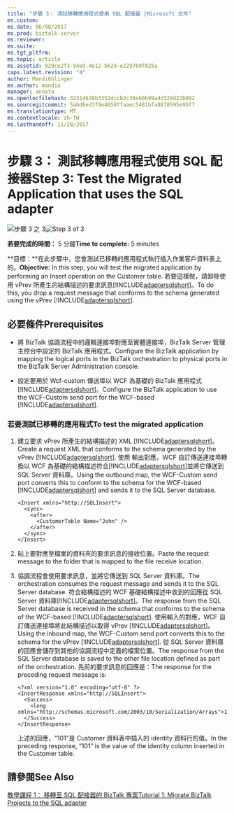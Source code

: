 ```yaml
---
title: "步驟 3： 測試移轉應用程式使用 SQL 配接器 |Microsoft 文件"
ms.custom: 
ms.date: 06/08/2017
ms.prod: biztalk-server
ms.reviewer: 
ms.suite: 
ms.tgt_pltfrm: 
ms.topic: article
ms.assetid: 929ce2f3-94ed-4e12-b629-e229769f825a
caps.latest.revision: "4"
author: MandiOhlinger
ms.author: mandia
manager: anneta
ms.openlocfilehash: 32314638b3352dccb2c30eb0b99a4d328d22b092
ms.sourcegitcommit: 5abd0ed3f9e4858ffaaec5481bfa8878595e95f7
ms.translationtype: MT
ms.contentlocale: zh-TW
ms.lasthandoff: 11/28/2017
---
```

# <a name="step-3-test-the-migrated-application-that-uses-the-sql-adapter"></a><span data-ttu-id="fb413-102">步驟 3： 測試移轉應用程式使用 SQL 配接器</span><span class="sxs-lookup"><span data-stu-id="fb413-102">Step 3: Test the Migrated Application that uses the SQL adapter</span></span>
<span data-ttu-id="fb413-103">![步驟 3 之 3](../../adapters-and-accelerators/adapter-oracle-database/media/step-3of3.gif "Step_3of3")</span><span class="sxs-lookup"><span data-stu-id="fb413-103">![Step 3 of 3](../../adapters-and-accelerators/adapter-oracle-database/media/step-3of3.gif "Step_3of3")</span></span>  
  
 <span data-ttu-id="fb413-104">**若要完成的時間：** 5 分鐘</span><span class="sxs-lookup"><span data-stu-id="fb413-104">**Time to complete:** 5 minutes</span></span>  
  
 <span data-ttu-id="fb413-105">**目標：**在此步驟中，您會測試已移轉的應用程式執行插入作業客戶資料表上的。</span><span class="sxs-lookup"><span data-stu-id="fb413-105">**Objective:** In this step, you will test the migrated application by performing an Insert operation on the Customer table.</span></span> <span data-ttu-id="fb413-106">若要這樣做，請卸除使用 vPrev 所產生的結構描述的要求訊息[!INCLUDE[adaptersqlshort](../../includes/adaptersqlshort-md.md)]。</span><span class="sxs-lookup"><span data-stu-id="fb413-106">To do this, you drop a request message that conforms to the schema generated using the vPrev [!INCLUDE[adaptersqlshort](../../includes/adaptersqlshort-md.md)].</span></span>  
  
## <a name="prerequisites"></a><span data-ttu-id="fb413-107">必要條件</span><span class="sxs-lookup"><span data-stu-id="fb413-107">Prerequisites</span></span>  
  
-   <span data-ttu-id="fb413-108">將 BizTalk 協調流程中的邏輯連接埠對應至實體連接埠，BizTalk Server 管理主控台中設定的 BizTalk 應用程式。</span><span class="sxs-lookup"><span data-stu-id="fb413-108">Configure the BizTalk application by mapping the logical ports in the BizTalk orchestration to physical ports in the BizTalk Server Administration console.</span></span>  
  
-   <span data-ttu-id="fb413-109">設定要用於 Wcf-custom 傳送埠以 WCF 為基礎的 BizTalk 應用程式[!INCLUDE[adaptersqlshort](../../includes/adaptersqlshort-md.md)]。</span><span class="sxs-lookup"><span data-stu-id="fb413-109">Configure the BizTalk application to use the WCF-Custom send port for the WCF-based [!INCLUDE[adaptersqlshort](../../includes/adaptersqlshort-md.md)].</span></span>  
  
### <a name="to-test-the-migrated-application"></a><span data-ttu-id="fb413-110">若要測試已移轉的應用程式</span><span class="sxs-lookup"><span data-stu-id="fb413-110">To test the migrated application</span></span>  
  
1.  <span data-ttu-id="fb413-111">建立要求 vPrev 所產生的結構描述的 XML [!INCLUDE[adaptersqlshort](../../includes/adaptersqlshort-md.md)]。</span><span class="sxs-lookup"><span data-stu-id="fb413-111">Create a request XML that conforms to the schema generated by the vPrev [!INCLUDE[adaptersqlshort](../../includes/adaptersqlshort-md.md)].</span></span> <span data-ttu-id="fb413-112">使用 輸出對應，WCF 自訂傳送連接埠轉換以 WCF 為基礎的結構描述符合[!INCLUDE[adaptersqlshort](../../includes/adaptersqlshort-md.md)]並將它傳送到 SQL Server 資料庫。</span><span class="sxs-lookup"><span data-stu-id="fb413-112">Using the outbound map, the WCF-Custom send port converts this to conform to the schema for the WCF-based [!INCLUDE[adaptersqlshort](../../includes/adaptersqlshort-md.md)] and sends it to the SQL Server database.</span></span>  
  
    ```  
    <Insert xmlns="http://SQLInsert">  
      <sync>  
        <after>  
          <CustomerTable Name="John" />  
        </after>  
      </sync>  
    </Insert>  
    ```  
  
2.  <span data-ttu-id="fb413-113">貼上要對應至檔案的資料夾的要求訊息的接收位置。</span><span class="sxs-lookup"><span data-stu-id="fb413-113">Paste the request message to the folder that is mapped to the file receive location.</span></span>  
  
3.  <span data-ttu-id="fb413-114">協調流程會使用要求訊息，並將它傳送到 SQL Server 資料庫。</span><span class="sxs-lookup"><span data-stu-id="fb413-114">The orchestration consumes the request message and sends it to the SQL Server database.</span></span> <span data-ttu-id="fb413-115">符合結構描述的 WCF 基礎結構描述中收到的回應從 SQL Server 資料庫[!INCLUDE[adaptersqlshort](../../includes/adaptersqlshort-md.md)]。</span><span class="sxs-lookup"><span data-stu-id="fb413-115">The response from the SQL Server database is received in the schema that conforms to the schema of the WCF-based [!INCLUDE[adaptersqlshort](../../includes/adaptersqlshort-md.md)].</span></span> <span data-ttu-id="fb413-116">使用輸入的對應，WCF 自訂傳送連接埠將此結構描述以取得 vPrev [!INCLUDE[adaptersqlshort](../../includes/adaptersqlshort-md.md)]。</span><span class="sxs-lookup"><span data-stu-id="fb413-116">Using the inbound map, the WCF-Custom send port converts this to the schema for the vPrev [!INCLUDE[adaptersqlshort](../../includes/adaptersqlshort-md.md)].</span></span> <span data-ttu-id="fb413-117">從 SQL Server 資料庫的回應會儲存到其他的協調流程中定義的檔案位置。</span><span class="sxs-lookup"><span data-stu-id="fb413-117">The response from the SQL Server database is saved to the other file location defined as part of the orchestration.</span></span> <span data-ttu-id="fb413-118">先前的要求訊息的回應是：</span><span class="sxs-lookup"><span data-stu-id="fb413-118">The response for the preceding request message is:</span></span>  
  
    ```  
    <?xml version="1.0" encoding="utf-8" ?>   
    <InsertResponse xmlns="http://SQLInsert">  
      <Success>  
        <long xmlns="http://schemas.microsoft.com/2003/10/Serialization/Arrays">101</long>   
      </Success>  
    </InsertResponse>  
    ```  
  
     <span data-ttu-id="fb413-119">上述的回應，"101"是 Customer 資料表中插入的 identity 資料行的值。</span><span class="sxs-lookup"><span data-stu-id="fb413-119">In the preceding response, “101” is the value of the identity column inserted in the Customer table.</span></span>  
  
## <a name="see-also"></a><span data-ttu-id="fb413-120">請參閱</span><span class="sxs-lookup"><span data-stu-id="fb413-120">See Also</span></span>  
 [<span data-ttu-id="fb413-121">教學課程 1： 移轉至 SQL 配接器的 BizTalk 專案</span><span class="sxs-lookup"><span data-stu-id="fb413-121">Tutorial 1: Migrate BizTalk Projects to the SQL adapter</span></span>](../../adapters-and-accelerators/adapter-sql/tutorial-1-migrate-biztalk-projects-to-the-sql-adapter.md)